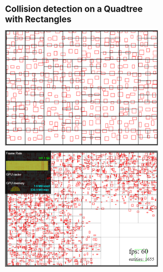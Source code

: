 # Collision detection on a Quadtree with Rectangles

![Rectangles colliding](./resources/demo1.png)


![Rectangles colliding](./resources/demo2.png)